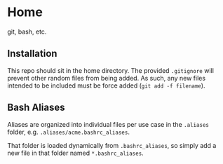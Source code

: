 # Home

git, bash, etc.

## Installation
This repo should sit in the home directory. The provided `.gitignore` will prevent other random files from being added. As such, any new files intended to be included must be force added (`git add -f filename`).

## Bash Aliases
Aliases are organized into individual files per use case in the `.aliases` folder, e.g. `.aliases/acme.bashrc_aliases`.

That folder is loaded dynamically from `.bashrc_aliases`, so simply add a new file in that folder named `*.bashrc_aliases`.

